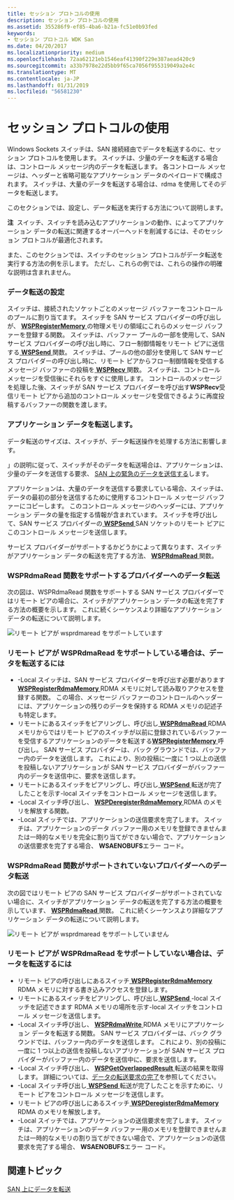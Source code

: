 ```yaml
---
title: セッション プロトコルの使用
description: セッション プロトコルの使用
ms.assetid: 355286f9-ef85-4ba6-b21a-fc51e0b93fed
keywords:
- セッション プロトコル WDK San
ms.date: 04/20/2017
ms.localizationpriority: medium
ms.openlocfilehash: 72aa62121eb1546eaf41390f229e387aead420c9
ms.sourcegitcommit: a33b7978e22d5bb9f65ca7056f955319049a2e4c
ms.translationtype: MT
ms.contentlocale: ja-JP
ms.lasthandoff: 01/31/2019
ms.locfileid: "56581230"
---
```

# <a name="using-session-protocol"></a>セッション プロトコルの使用





Windows Sockets スイッチは、SAN 接続経由でデータを転送するのに、セッション プロトコルを使用します。 スイッチは、少量のデータを転送する場合は、コントロール メッセージ内のデータを転送します。 各コントロール メッセージは、ヘッダーと省略可能なアプリケーション データのペイロードで構成されます。 スイッチは、大量のデータを転送する場合は、rdma を使用してそのデータを転送します。

このセクションでは、設定し、データ転送を実行する方法について説明します。

**注**  スイッチ、スイッチを読み込むアプリケーションの動作、によってアプリケーション データの転送に関連するオーバーヘッドを削減するには、そのセッション プロトコルが最適化されます。

 

また、このセクションでは、スイッチのセッション プロトコルがデータ転送を実行する方法の例を示します。 ただし、これらの例では、これらの操作の明確な説明は含まれません。

### <a name="setting-up-a-data-transfer"></a>データ転送の設定

スイッチは、接続されたソケットごとのメッセージ バッファーをコントロールのプールに割り当てます。 スイッチを SAN サービス プロバイダーの呼び出しが、 [ **WSPRegisterMemory** ](https://msdn.microsoft.com/library/windows/hardware/ff566311)の物理メモリの領域にこれらのメッセージ バッファーを登録する関数。 スイッチは、バッファー プールの一部を使用して、SAN サービス プロバイダーの呼び出し時に、フロー制御情報をリモート ピアに送信する[ **WSPSend** ](https://msdn.microsoft.com/library/windows/hardware/ff566316)関数。 スイッチは、プールの他の部分を使用して SAN サービス プロバイダーの呼び出し時に、リモート ピアからフロー制御情報を受信するメッセージ バッファーの投稿を[ **WSPRecv** ](https://msdn.microsoft.com/library/windows/hardware/ff566309)関数。 スイッチは、コントロール メッセージを受信後にそれらをすぐに使用します。 コントロールのメッセージを処理した後、スイッチが SAN サービス プロバイダーを呼び出す**WSPRecv**受信リモート ピアから追加のコントロール メッセージを受信できるように再度投稿するバッファーの関数を渡します。

### <a name="transferring-application-data"></a>アプリケーション データを転送します。

データ転送のサイズは、スイッチが、データ転送操作を処理する方法に影響します。

」の説明に従って、スイッチがそのデータを転送場合は、アプリケーションは、少量のデータを送信する要求、 [SAN 上の緊急のデータを送信する](sending-urgent-data-on-a-san.md)します。

アプリケーションは、大量のデータを送信する要求している場合、スイッチは、データの最初の部分を送信するために使用するコントロール メッセージ バッファーにコピーします。 このコントロール メッセージのヘッダーには、アプリケーション データの量を指定する情報が含まれています。 スイッチを呼び出して、SAN サービス プロバイダーの[ **WSPSend** ](https://msdn.microsoft.com/library/windows/hardware/ff566316) SAN ソケットのリモート ピアにこのコントロール メッセージを送信します。

サービス プロバイダーがサポートするかどうかによって異なります、スイッチがアプリケーション データの転送を完了する方法、 [ **WSPRdmaRead** ](https://msdn.microsoft.com/library/windows/hardware/ff566304)関数。

### <a name="data-transfer-to-a-provider-that-supports-the-wsprdmaread-function"></a>WSPRdmaRead 関数をサポートするプロバイダーへのデータ転送

次の図は、WSPRdmaRead 関数をサポートする SAN サービス プロバイダーではリモート ピアの場合に、スイッチがアプリケーション データの転送を完了する方法の概要を示します。 これに続くシーケンスより詳細なアプリケーション データの転送について説明します。

![リモート ピアが wsprdmaread をサポートしています](images/wsprdmaread.png)

### <a name="to-transfer-data-when-the-remote-peer-supports-wsprdmaread"></a>リモート ピアが WSPRdmaRead をサポートしている場合は、データを転送するには

-   -Local スイッチは、SAN サービス プロバイダーを呼び出す必要があります[ **WSPRegisterRdmaMemory** ](https://msdn.microsoft.com/library/windows/hardware/ff566313) RDMA メモリに対して読み取りアクセスを登録する関数。 この場合、メッセージ バッファーのコントロールのヘッダーには、アプリケーションの残りのデータを保持する RDMA メモリの記述子も特定します。
-   リモートにあるスイッチをピアリングし、呼び出し[ **WSPRdmaRead** ](https://msdn.microsoft.com/library/windows/hardware/ff566304) RDMA メモリからではリモート ピアのスイッチが以前に登録されているバッファーを受信するアプリケーションのデータを転送する[**WSPRegisterMemory** ](https://msdn.microsoft.com/library/windows/hardware/ff566311)呼び出し。 SAN サービス プロバイダーは、バック グラウンドでは、バッファー内のデータを送信します。 これにより、別の投稿に一度に 1 つ以上の送信を投稿しないアプリケーションが SAN サービス プロバイダーがバッファー内のデータを送信中に、要求を送信します。
-   リモートにあるスイッチをピアリングし、呼び出し[ **WSPSend** ](https://msdn.microsoft.com/library/windows/hardware/ff566316)転送が完了したことを示す-local スイッチをコントロール メッセージを送信します。
-   -Local スイッチ呼び出し、 [ **WSPDeregisterRdmaMemory** ](https://msdn.microsoft.com/library/windows/hardware/ff566281) RDMA のメモリを解放する関数。
-   -Local スイッチでは、アプリケーションの送信要求を完了します。 スイッチは、アプリケーションのデータ バッファー用のメモリを登録できませんまたは一時的なメモリを完全に割り当てができない場合で、アプリケーションの送信要求を完了する場合、 **WSAENOBUFS**エラー コード。

### <a name="data-transfer-to-a-provider-that-does-not-support-the-wsprdmaread-function"></a>WSPRdmaRead 関数がサポートされていないプロバイダーへのデータ転送

次の図ではリモート ピアの SAN サービス プロバイダーがサポートされていない場合に、スイッチがアプリケーション データの転送を完了する方法の概要を示しています、 [ **WSPRdmaRead** ](https://msdn.microsoft.com/library/windows/hardware/ff566304)関数。 これに続くシーケンスより詳細なアプリケーション データの転送について説明します。

![リモート ピアが wsprdmaread をサポートしていません](images/wsprdmaread2.png)

### <a name="to-transfer-data-when-the-remote-peer-does-not-support-wsprdmaread"></a>リモート ピアが WSPRdmaRead をサポートしていない場合は、データを転送するには

-   リモート ピアの呼び出しにあるスイッチ[ **WSPRegisterRdmaMemory** ](https://msdn.microsoft.com/library/windows/hardware/ff566313) RDMA メモリに対する書き込みアクセスを登録します。
-   リモートにあるスイッチをピアリングし、呼び出し[ **WSPSend** ](https://msdn.microsoft.com/library/windows/hardware/ff566316) -local スイッチを記述できます RDMA メモリの場所を示す-local スイッチをコントロール メッセージを送信します。
-   -Local スイッチ呼び出し、 [ **WSPRdmaWrite** ](https://msdn.microsoft.com/library/windows/hardware/ff566306) RDMA メモリにアプリケーション データを転送する関数。 SAN サービス プロバイダーは、バック グラウンドでは、バッファー内のデータを送信します。 これにより、別の投稿に一度に 1 つ以上の送信を投稿しないアプリケーションが SAN サービス プロバイダーがバッファー内のデータを送信中に、要求を送信します。
-   -Local スイッチ呼び出し、 [ **WSPGetOverlappedResult** ](https://msdn.microsoft.com/library/windows/hardware/ff566288)転送の結果を取得します。 詳細については、[データの転送要求の完了](completing-data-transfer-requests.md)を参照してください。
-   -Local スイッチ呼び出し[ **WSPSend** ](https://msdn.microsoft.com/library/windows/hardware/ff566316)転送が完了したことを示すために、リモート ピアをコントロール メッセージを送信します。
-   リモート ピアの呼び出しにあるスイッチ[ **WSPDeregisterRdmaMemory** ](https://msdn.microsoft.com/library/windows/hardware/ff566281) RDMA のメモリを解放します。
-   -Local スイッチでは、アプリケーションの送信要求を完了します。 スイッチは、アプリケーションのデータ バッファー用のメモリを登録できませんまたは一時的なメモリの割り当てができない場合で、アプリケーションの送信要求を完了する場合、 **WSAENOBUFS**エラー コード。

## <a name="related-topics"></a>関連トピック


[SAN 上にデータを転送](transferring-data-on-a-san.md)

 

 






